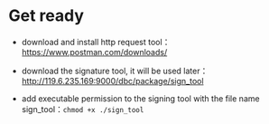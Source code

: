 # Get ready

- download and install http request tool：https://www.postman.com/downloads/

- download the signature tool, it will be used later：
  http://119.6.235.169:9000/dbc/package/sign_tool

- add executable permission to the signing tool with the file name sign_tool：`chmod +x ./sign_tool`
